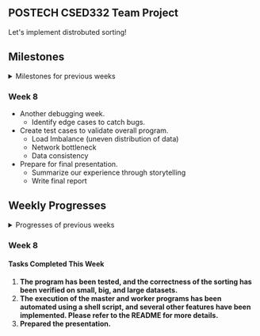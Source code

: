POSTECH CSED332 Team Project
---
Let's implement distrobuted sorting!

## Milestones

<details>
<summary> Milestones for previous weeks </summary>

### Week 1
* Learn about libraries such as [gRPC](https://grpc.io/docs/languages/go/basics/), [Protobuf](https://protobuf.dev), and [Future class](https://docs.scala-lang.org/overviews/core/futures.html) of Scala.
* Plan overall design of the program.
    - What classes, objects, functions, enums to introduce?
    - How should master and worker machine communicate?
* Set up Git repository.

### Week 2
* Keep studying on important notions and usages of libraries.
* Write down concrete design of the program.
    - What classes to introduce?
    - What will be the interfaces of those classes?
    - In what methods should master and worker machine communicate?
    - How should we exploit parallelism on each machine?
* Make out some of unit test cases based on the interface.
* Survive on the midterm exam (Good Luck!).

### Week 3
* Collect some more ideas, if any.
* Milestone Specification
* ~~Start to code - not necessarily.~~
    - If the design is not complete yet, i.e. we don't have (at least) specified interfaces, or there's some ambiguity on it, delay to code.
* ~~**Important**: Start difficult part early if we decided to start implementing.~~
    - This might be 'shuffle' part...
* ~~Make some more unit tests according to the design, revise them if it became old.~~



### Week 4
* Study the required libraries for implementation and work on individual design components:   
  our team agrees with the premise of the Mythical Man-Month, deciding to allocate significant time to studying and planning, recognizing the importance of thorough preparation in avoiding inefficiencies during implementation.😵
* Share individual design components, and explore better solutions for the project together.
* Design and Implementation Plan Specification.


### Week 5
* Running and debugging implementation environment settings and test code
* overall design plan (in progress)
* How do I do the integration test?
* Discuss the issues you faced during your work.



### Week 6
* **Prepare for presentation!**
* Add *details* to the finalized design.
    - When too much data is concentrated in one partition.
    - When disk overflow occurs on worker machines during shuffling.
    - Defining services for communication between machines using a proto file.
    - Shuffling algorithm
* Distribute coding tasks based on the finalized design. (based on phases)
* Coding!
    - **overall phase**
        1. Master can send phase service.
        2. Each worker can performs different tasks based on the phase flag.




### Week 7

**Design changed:** So, the implementation plan below differs from our actual implementation.
* Continue coding while commiting your code to your Git branch.
    - Implement the services defined in the proto file on the worker.
    - ~~**sorting phase:**~~
        1. ~~A Worker can sort data in its disk.~~(Design changed)
        2. Workers can send sample data to the master.
    - **sampling phase:**
        1. ~~Master can sort data in its disk too.~~(Design changed)
        2. Master can distribute partitions.
    - **shuffling phase:**
        1. Workers can connect workers
           10 workers communicate each other.   
           A worker server can receive 10 workers client (included itself) request.
        2. Workers can detect capacity overload on their own disks.
        3. handling capacity overload.
    - **merging phase:**
        1. Workers can merge multiple blocks into a single file while maintaining the order based on the keys.
* Execute and debug the code.

</details>

### Week 8
* Another debugging week.
    - Identify edge cases to catch bugs.
* Create test cases to validate overall program.
    - Load Imbalance (uneven distribution of data)
    - Network bottleneck
    - Data consistency
* Prepare for final presentation.
    - Summarize our experience through storytelling
    - Write final report



## Weekly Progresses

<details>
<summary> Progresses of previous weeks </summary>

### Week 1
* Set Git repository up.
* Done some of documenting, such as writing down milestones.
    - Not sure this will go as we planned...
* How to communicate/store temporal documents about the project?
    - Notion? In-repo markdown? Kakaotalk? Or some other method?
* Planned to have regular meeting on Saturday.
* Expected problems:
    - How to serve/receive records in parallel manner?
        - Readers/Writers problem, Producer/Consumer problem...
        - How can we model the problem as a well-known problem?
    - Index file might be shared smong threads on a machine. How should we ensure consistency of this data structure?
    - How to exploit parallelism while merging locally?

### Week 2
- **Saturday Regular Meeting**
    - Held a regular team meeting on Saturday to discuss progress and clarify next steps.

- **Learned Concepts and Libraries**

    - **1. In-depth Study of gRPC and Protobuf**
        - **Service Definition**: Defined services and message structures in `.proto` files.
        - **gRPC Streaming**: Utilized bidirectional streaming between the master and worker nodes.
        - **Load Balancing**: Discussed how to distribute tasks efficiently when multiple workers are involved.
        - **Error Handling**: Explored gRPC error codes and retry strategies to handle failures gracefully.

    - **2. Scala's Future and Parallel Programming**
        - **Future**: Wrote asynchronous code with callbacks to improve non-blocking execution.
        - **Promise vs Future**: Investigated how `Promise` allows setting values at a specific point in time.
        - **ExecutionContext Setup and Usage**: Optimized thread pools for efficient execution.
        - **Concurrency Issue Resolution**: Applied lock-free mechanisms and used `synchronized` to ensure thread safety.

    - **3. Theoretical Background of Distributed Sorting**
        - **MapReduce Concept**: Studied the MapReduce framework for processing data in a distributed environment.
        - **Parallel Sorting Algorithms**: Examined how to implement Merge Sort and Quick Sort in parallel.
        - **Shuffling Optimization**: Optimized data redistribution among worker nodes to improve efficiency.

- **Preparation for OS Project 2 Presentation**
    - Good luck to everyone on their OS Project 2 presentations! 💪

### Week 3
- **Saturday Regular Meeting**
    - **Commit Convention**
      Our team has agreed to use the following commit format:

        - **Feat**: Add new features
        - **Fix**: Bug fixes
        - **Docs**: Documentation changes
        - **Style**: Code formatting, missing semicolons, etc., without affecting functionality
        - **Test**: Add or refactor tests (no changes to production code)
        - **Chore**: Update build tasks, configure package manager, etc., without changes to production code

      Examples:

      ```
      Feat: Implement sample sorting algorithm
      Fix: Correct partitioning logic in sample sort
      Docs: Add documentation for sample sorting approach
      Style: Reformat sample_sort.cpp for better readability
      Test: Add test cases for sample sort edge cases
      Chore: Update Makefile to include sample_sort tests
      ```

    - **Communication Tools**
        - Decide whether to use Discord for communication.
        - Continue using KakaoTalk and Google Docs for documentation and discussions.

    - **Implementation Strategy**
        - Discuss how to proceed with the overall implementation.
        - Learn how to use required libraries and tools.

    - **Team Roles and Responsibilities**
        - Assign roles for research, study, and idea generation.
        - For this week, everyone will focus on learning library usage and contributing to design ideas.
        - Once the design becomes more specific, roles will be assigned as follows: A will handle XX class, B will work on YY component, C will take care of ZZ, etc.

    - **Weekly Plan Sharing**
        - Create a separate Google Doc each week to discuss progress.
        - Summarize discussions and update the README Progress section every Sunday.
        - Create a new folder named "Software Design Methods" to collect all plans and progress.

    - **Action Items**
        - All Members: Study library usage and propose design ideas by the end of the next week.
            - gRPC and Protobuf Study
                - Follow the Java Quickstart guide for gRPC: [gRPC Java Quickstart](https://grpc.io/docs/languages/java/quickstart/)
                - Study Protobuf using the Java tutorial: [Protobuf Java Tutorial](https://protobuf.dev/getting-started/javatutorial/)
            - Sample Sorting Algorithm
                - Learn about the sample sorting method: [Samplesort on Wikipedia](https://en.wikipedia.org/wiki/Samplesort)
            - Scala Concurrent Programming Libraries
                - Study how to use Scala's Concurrent programming libraries, `Future` and `Promise`: [Futures in Scala](https://docs.scala-lang.org/overviews/core/futures.html)
        - All Member: Cluster Access Permission
        - by **Doyoung**: Set up a Google Doc directory for tracking this week's progress.



### Week 4
- [Meeting Minute of This Week](https://docs.google.com/document/d/1_xKZGVFijjB520F2Ul53MoYmUl4QtC2KAgsxgZ_nGt0/edit?usp=sharing)
- Decided next week's meeting schedule to gather up and start to code.
    - Thursday 9:30 PM, in GSR of school library.
- Decided to make sample program before starting to implementing the actual one.
    - Decided on the concrete interface of it.
        - Two executables: `master` and `worker`
        - `master` and `worker` shall work with same arguments of the actual
          program.
            - i.e. `master` should be invoked like `master 5`, and `worker` should be
              invoked like `worker -I foo -O bar`
        - However, the operation of them are somewhat different.
            - Instead of actual distrobuted sorting, master sends two random integers
              to the workers, and workers perform random computations on it and send
              it back.
        - The master prints the IP address and port of itself, and prints the
          ordering of the workers, sorted by the values received.
        - This will help us understand the concrete operation on gRPC and Protobuf,
          and concurrency in Scala.
- Decided whom to take responsibility of designing whole system, and whom to
  take responsibility of supporting him (by the surgical team model of *the
  Mythical Man Month*).


### Week 5
- [Meeting Minute of This Week](https://docs.google.com/document/d/1RkFKvAxPYGVAnsNgUA4w1OFz7I9jFjmnB0VoF5iNqqQ/edit?usp=sharing)
- Held a team meeting via Zoom on Saturday.

#### Tasks Completed This Week
- **IntelliJ SSH Connection and Deployment Setup**
    - (Completed) Copied public keys to enable SSH key-based access to each Worker machine.
- **Shell Script for Master to Manage Worker Machines**
    - (Completed) Installed `gensort` on all Worker machines, generated test data, and verified outputs.
- **Test Code for Master-Worker Communication**
    - Successfully implemented and tested Request-Response communication between Master and Worker.
- **Presentation Preparation**
    - Assigned roles for preparing the presentation.
    - Presenter : Doyoung Kim, Materials Prepared By : Duhong Kwon, SoonHo Kim

#### Overall Design of the System
- [Design Proposal](https://github.com/kimdoyoung0319/332project/blob/doyoung/DESIGN.md)
- **Defined Phases and Protobuf Integration**
    - Defined each phase required for the system and outlined Protobuf services and messages for each phase.
    - In the Sample Phase, Worker machines sort data locally, access indices in strides, and send the sample list to the Master.
    - Further discussions planned to refine the final design.



### Week 6
- Held a team meeting via Zoom on Sunday.
- The handling of disk overflow has been decided to be implemented after completing the entire system.
- [The implemented code can be viewed here.](https://github.com/kimdoyoung0319/332project/tree/doyoung)

#### Changes of Overall Design
1. The design, which proceeded in the order of **sorting, sampling, shuffling, and merging** has been revised.   
   -> **Change**: The design now proceeds in the order of **sampling, shuffling, and sorting**.
2. At sampling phase, after sorting the worker's data, one sample from each distribution range was sent to the master.   
   -> **Change**: A random sample from the worker's data is now sent to the master. **(No worker sorting before sampling)**

#### Tasks Completed This Week
1. **Defined proto files for communication between master and worker nodes.**
    - common.proto, master.proto, worker.proto
        - **common.proto** defines types that are used commonly in both master and worker.
        - **master.proto** defines the requests that workers send to the master.
        - **worker.proto** defines requests that the master sends to workers and requests between workers.
2. Worker sends its IP and port to the master, the master responds with an ID.
3. **Implemented the following processes in the master(Tested):**
    - Once all workers are registered, the master initiates sampling.
    - After collecting sample data, partitioning and shuffling are requested.
    - Once shuffling is complete, sorting is requested.
    - After sorting, the entire process concludes.
4. **Implemented the sampling phase(Tested):**
    - Each worker extracts a sample and sends it to the master, which then creates partitions (range information) and responds accordingly.
5. **Implemented the shuffling phase(Not tested yet):**
    - Each worker is assigned an ID, and partitions are mapped to IDs.
    - Workers split their data into blocks based on partitions and store them in a directory **/temp**. They then send blocks corresponding to their mapped partition to other workers.
    - StreamObserver is used for handling streaming data.
    - Each worker requests data from other workers using its ID and receives responses accordingly.
    - All responses from workers are combined into a single future, marking the completion of shuffling.
        - Shuffling is implemented asynchronously(**concurrently**) using futures and promises.

#### Next Week's Plan
1. **Debug shuffling phase**
    - Although the shuffling phase has been implemented, it requires testing with proper logging.
2. **Implement sorting phase**
    - The sorting phase still needs to be implemented and will be handled using external disk sorting.
3. **Test entire process**
    - Once sorting is completed, the entire process will be finished.
4. **Add logic of overflow handling**
    - Implement handling for disk overflow and memory overflow scenarios.




### Week 7

- [The implemented code can be viewed here.](https://github.com/kimdoyoung0319/332project/tree/doyoung)
- [Held a team meeting via Microsoft Teams on Saturday.](https://docs.google.com/document/d/1J1NHS6zjDWwW70XZ3Qp0CNE-8jWbbqu0WN_dxpdDSLY/edit?usp=sharing)

#### Overall Design Summary
1. **Init Phase:**
    - The master is initially executed, and its IP and port are assigned.
    - Workers are executed, send their IP and port to the master, and receive their IDs.
2. **Sampling Phase:**
    - Each worker collects the first record from their input blocks (assumed to be 32 MiB each) as samples and sends them to the master.
    - The master determines the range based on the received sample data and informs the workers. The workers' IDs are mapped to ranges.
3. **Shuffling Phase:**
    - Each input block is sorted before shuffling.
    - The blocks are divided based on the assigned ranges.
    - Based on the mapping of IDs to ranges, the divided data is sent to the corresponding worker IDs.
    - Once all transfers are complete, the workers notify the master.
4. **Merging Phase (refer to meeting notes):**
    - Assign an index to each block.
    - Read one line from each block and insert it into a priority queue, ordering based on the key.
    - While queue is not empty:
        - Dequeue to output the record with the smallest key.
        - Write the dequeued record to the output file.
        - Read another line from the block that contained the dequeued record and insert it into the priority queue.
    - The merging is complete, notify the master.

#### Tasks Completed This Week
1. **Completed the overall system implementation according to the design.**
    - Verified that the output file is correctly sorted using valsort.
    - Performed testing using **64MB, 320MB** input data on each of the three worker machines.
2. Implemented debugging logs that are printed by adding **--debug** to the program execution command.
3. **Automated all processes** using a **shell script**, allowing the master to perform all phases.
    - Generate input data on each worker machine using gensort.
    - After the master executes, each worker is automatically executed.

#### Next Week's Plan
- Make the Merge Phase Concurrent for improved performance
    - Current implementation uses a single thread to handle the entire merge process.
- Enforce mimimum sample size.
    - Currently, the sample size varies according to the number of blocks.
- Change code portion where it loads all the block contents into the memory.
- Clean targetDir/temp and targetDir/sorted directory after the sorting phase.
- Test system stability with 10 worker machine and large data.
- **Prepare final presentation.**

</details>

### Week 8
#### Tasks Completed This Week

1. **The program has been tested, and the correctness of the sorting has been verified on small, big, and large datasets.**
2. **The execution of the master and worker programs has been automated using a shell script, and several other features have been implemented. Please refer to the README for more details.**
3. **Prepared the presentation.**